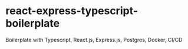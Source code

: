 # react-express-typescript-boilerplate
Boilerplate with Typescript, React.js, Express.js, Postgres, Docker, CI/CD
